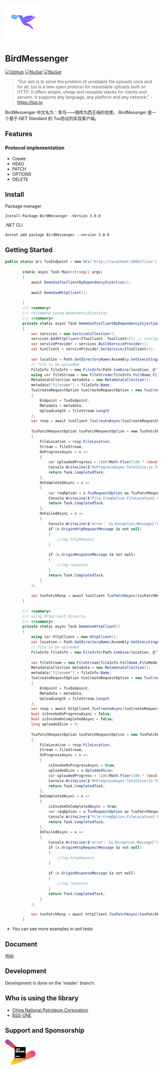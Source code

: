 <div style="text-align: left"><img src="docs/img/logo.png" height="120px">



# BirdMessenger

[![GitHub](https://img.shields.io/github/license/bluetianx/BirdMessenger)](LICENSE) [![NuGet](https://img.shields.io/nuget/v/BirdMessenger.svg?color=blue&style=popout-square)](https://www.nuget.org/packages/BirdMessenger) [![NuGet](https://img.shields.io/nuget/dt/BirdMessenger.svg)](https://www.nuget.org/packages/BirdMessenger)
>"Our aim is to solve the problem of unreliable file uploads once and for all. tus is a new open protocol for resumable uploads built on HTTP. It offers simple, cheap and reusable stacks for clients and servers. It supports any language, any platform and any network." - https://tus.io


BirdMessenger 中文名为：青鸟——相传为西王母的信使。
BirdMessnger 是一个基于.NET Standard 的 Tus协议的实现客户端。

## Features

### Protocol implementation

* Create
* HEAD
* PATCH
* OPTIONS
* DELETE

## Install

Package manager

``Install-Package BirdMessenger -Version 3.0.0``

.NET CLI

``dotnet add package BirdMessenger --version 3.0.0``

## Getting Started

```C#
public static Uri TusEndpoint = new Uri("http://localhost:5094/files");

        static async Task Main(string[] args)
        {
            await DemoUseTusClientByDependencyInjection();
            
            await DemoUseHttpClient();

        }
        /// <summary>
        /// recommend using DependencyInjection 
        /// </summary>
        private static async Task DemoUseTusClientByDependencyInjection()
        {
            var services = new ServiceCollection();
            services.AddHttpClient<ITusClient, TusClient>(); // configure httpClient ,refer to https://docs.microsoft.com/en-us/dotnet/architecture/microservices/implement-resilient-applications/use-httpclientfactory-to-implement-resilient-http-requests
            var serviceProvider = services.BuildServiceProvider();
            var tusClient = serviceProvider.GetService<ITusClient>();
            
            var location = Path.GetDirectoryName(Assembly.GetExecutingAssembly().Location);
            // file to be uploaded
            FileInfo fileInfo = new FileInfo(Path.Combine(location, @"TestFile/test.txt"));
            using var fileStream = new FileStream(fileInfo.FullName,FileMode.Open,FileAccess.Read);
            MetadataCollection metadata = new MetadataCollection();
            metadata["filename"] = fileInfo.Name;
            TusCreateRequestOption tusCreateRequestOption = new TusCreateRequestOption()
            {
                Endpoint = TusEndpoint,
                Metadata = metadata,
                UploadLength = fileStream.Length
            };
            var resp = await tusClient.TusCreateAsync(tusCreateRequestOption, CancellationToken.None);

            TusPatchRequestOption tusPatchRequestOption = new TusPatchRequestOption
            {
                FileLocation = resp.FileLocation,
                Stream = fileStream,
                OnProgressAsync = x =>
                {
                    var uploadedProgress = (int)Math.Floor(100 * (double)x.UploadedSize / x.TotalSize);
                    Console.WriteLine($"OnProgressAsync-TotalSize:{x.TotalSize}-UploadedSize:{x.UploadedSize}-uploadedProgress:{uploadedProgress}");
                    return Task.CompletedTask;
                },
                OnCompletedAsync = x =>
                {
                    var reqOption = x.TusRequestOption as TusPatchRequestOption;
                    Console.WriteLine($"File:{reqOption.FileLocation} Completed ");
                    return Task.CompletedTask;
                },
                OnFailedAsync = x =>
                {
                    Console.WriteLine($"error： {x.Exception.Message}");
                    if (x.OriginHttpRequestMessage is not null)
                    {
                        //log httpRequest
                    }

                    if (x.OriginResponseMessage is not null)
                    {
                        //log response
                    }
                    return Task.CompletedTask;
                }
            };

            var tusPatchResp = await tusClient.TusPatchAsync(tusPatchRequestOption, CancellationToken.None);
        }

        /// <summary>
        /// using httpclient directly
        /// </summary>
        private static async Task DemoUseHttpClient()
        {
            using var httpClient = new HttpClient();
            var location = Path.GetDirectoryName(Assembly.GetExecutingAssembly().Location);
            // file to be uploaded
            FileInfo fileInfo = new FileInfo(Path.Combine(location, @"TestFile/test.txt"));
            
            var fileStream = new FileStream(fileInfo.FullName,FileMode.Open,FileAccess.Read);
            MetadataCollection metadata = new MetadataCollection();
            metadata["filename"] = fileInfo.Name;
            TusCreateRequestOption tusCreateRequestOption = new TusCreateRequestOption()
            {
                Endpoint = TusEndpoint,
                Metadata = metadata,
                UploadLength = fileStream.Length
            };
            var resp = await httpClient.TusCreateAsync(tusCreateRequestOption, CancellationToken.None);
            bool isInvokeOnProgressAsync = false;
            bool isInvokeOnCompletedAsync = false;
            long uploadedSize = 0;

            TusPatchRequestOption tusPatchRequestOption = new TusPatchRequestOption
            {
                FileLocation = resp.FileLocation,
                Stream = fileStream,
                OnProgressAsync = x =>
                {
                    isInvokeOnProgressAsync = true;
                    uploadedSize = x.UploadedSize;
                    var uploadedProgress = (int)Math.Floor(100 * (double)x.UploadedSize / x.TotalSize);
                    Console.WriteLine($"OnProgressAsync-TotalSize:{x.TotalSize}-UploadedSize:{x.UploadedSize}-uploadedProgress:{uploadedProgress}");
                    return Task.CompletedTask;
                },
                OnCompletedAsync = x =>
                {
                    isInvokeOnCompletedAsync = true;
                    var reqOption = x.TusRequestOption as TusPatchRequestOption;
                    Console.WriteLine($"File:{reqOption.FileLocation} Completed ");
                    return Task.CompletedTask;
                },
                OnFailedAsync = x =>
                {
                    Console.WriteLine($"error： {x.Exception.Message}");
                    if (x.OriginHttpRequestMessage is not null)
                    {
                        //log httpRequest
                    }

                    if (x.OriginResponseMessage is not null)
                    {
                        //log response
                    }
                    return Task.CompletedTask;
                }
            };

            var tusPatchResp = await httpClient.TusPatchAsync(tusPatchRequestOption, CancellationToken.None);
        }
```

* You can see more examples in unit tests

## Document

[Wiki](https://github.com/bluetianx/BirdMessenger/wiki)

## Development

Development is done on the 'master' branch. 

## Who is using the library

* [China National Petroleum Corporation](https://www.cnpc.com.cn/cnpc/index.shtml)
* [BSS-ONE](https://www.bss-one.ro)

## Support and Sponsorship

<a href="https://www.jetbrains.com" target="_blank">
    <img src="./docs/img/jetbrains_logo.png" title="JetBrains" width="100" />
</a>
